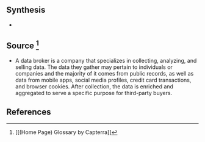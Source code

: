 ## Synthesis
- 
## Source [^1]
- A data broker is a company that specializes in collecting, analyzing, and selling data. The data they gather may pertain to individuals or companies and the majority of it comes from public records, as well as data from mobile apps, social media profiles, credit card transactions, and browser cookies. After collection, the data is enriched and aggregated to serve a specific purpose for third-party buyers.
## References

[^1]: [[(Home Page) Glossary by Capterra]]